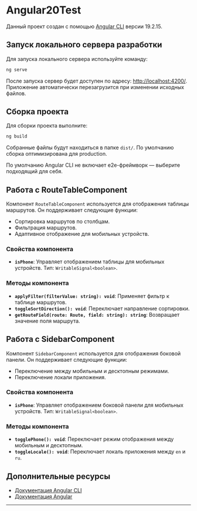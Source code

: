 # Angular20Test

Данный проект создан с помощью [Angular CLI](https://github.com/angular/angular-cli) версии 19.2.15.

## Запуск локального сервера разработки

Для запуска локального сервера используйте команду:

```bash
ng serve
```

После запуска сервер будет доступен по адресу: [http://localhost:4200/](http://localhost:4200/). Приложение автоматически перезагрузится при изменении исходных файлов.


## Сборка проекта

Для сборки проекта выполните:

```bash
ng build
```

Собранные файлы будут находиться в папке `dist/`. По умолчанию сборка оптимизирована для production.


По умолчанию Angular CLI не включает e2e-фреймворк — выберите подходящий для себя.

## Работа с RouteTableComponent

Компонент `RouteTableComponent` используется для отображения таблицы маршрутов. Он поддерживает следующие функции:
- Сортировка маршрутов по столбцам.
- Фильтрация маршрутов.
- Адаптивное отображение для мобильных устройств.

### Свойства компонента

- **`isPhone`**: Управляет отображением таблицы для мобильных устройств. Тип: `WritableSignal<boolean>`.

### Методы компонента

- **`applyFilter(filterValue: string): void`**: Применяет фильтр к таблице маршрутов.
- **`toggleSortDirection(): void`**: Переключает направление сортировки.
- **`getRouteField(route: Route, field: string): string`**: Возвращает значение поля маршрута.

## Работа с SidebarComponent

Компонент `SidebarComponent` используется для отображения боковой панели. Он поддерживает следующие функции:
- Переключение между мобильным и десктопным режимами.
- Переключение локали приложения.

### Свойства компонента

- **`isPhone`**: Управляет отображением боковой панели для мобильных устройств. Тип: `WritableSignal<boolean>`.

### Методы компонента

- **`togglePhone(): void`**: Переключает режим отображения между мобильным и десктопным.
- **`toggleLocale(): void`**: Переключает локаль приложения между `en` и `ru`.

## Дополнительные ресурсы

- [Документация Angular CLI](https://angular.dev/tools/cli)
- [Документация Angular](https://angular.dev/)

---
